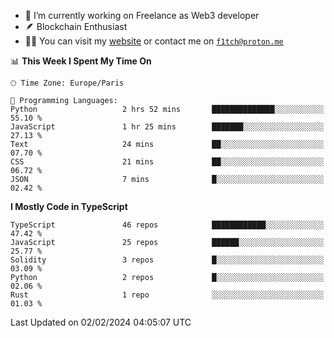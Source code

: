 - 🔭 I’m currently working on Freelance as Web3 developer
- 🪶 Blockchain Enthusiast
- 👨‍💻 You can visit my [website](https://f1tch.xyz) or contact me on [`f1tch@proton.me`](mailto:f1tch@proton.me)

<!--START_SECTION:waka-->
📊 **This Week I Spent My Time On** 

```text
🕑︎ Time Zone: Europe/Paris

💬 Programming Languages: 
Python                   2 hrs 52 mins       ██████████████░░░░░░░░░░░   55.10 % 
JavaScript               1 hr 25 mins        ███████░░░░░░░░░░░░░░░░░░   27.13 % 
Text                     24 mins             ██░░░░░░░░░░░░░░░░░░░░░░░   07.70 % 
CSS                      21 mins             ██░░░░░░░░░░░░░░░░░░░░░░░   06.72 % 
JSON                     7 mins              █░░░░░░░░░░░░░░░░░░░░░░░░   02.42 % 
```

**I Mostly Code in TypeScript** 

```text
TypeScript               46 repos            ████████████░░░░░░░░░░░░░   47.42 % 
JavaScript               25 repos            ██████░░░░░░░░░░░░░░░░░░░   25.77 % 
Solidity                 3 repos             █░░░░░░░░░░░░░░░░░░░░░░░░   03.09 % 
Python                   2 repos             █░░░░░░░░░░░░░░░░░░░░░░░░   02.06 % 
Rust                     1 repo              ░░░░░░░░░░░░░░░░░░░░░░░░░   01.03 % 
```




 Last Updated on 02/02/2024 04:05:07 UTC
<!--END_SECTION:waka-->
